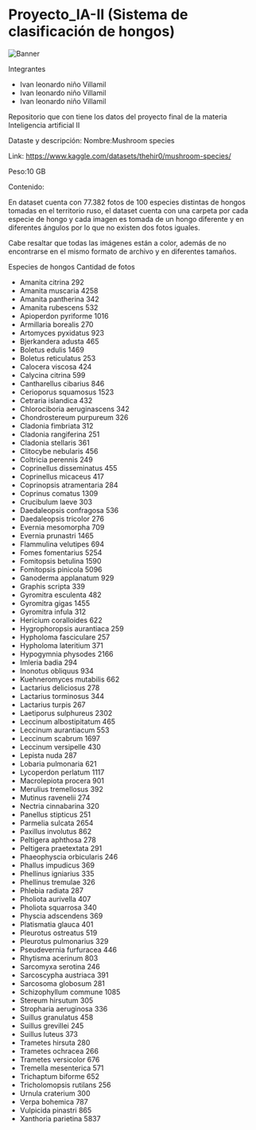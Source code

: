 # Proyecto_IA-II (Sistema de clasificación de hongos)

![Banner](https://github.com/IvanLeonardoNino/Proyecto_IA-II/assets/82769220/18aa1ae2-09fb-4cd7-aec7-35d9f455576c)

Integrantes 
* Ivan leonardo niño Villamil
* Ivan leonardo niño Villamil
* Ivan leonardo niño Villamil


Repositorio que con tiene los datos del proyecto final de la materia Inteligencia artificial II

Dataste y descripción:
Nombre:Mushroom species

Link: https://www.kaggle.com/datasets/thehir0/mushroom-species/

Peso:10 GB

Contenido:

En dataset cuenta con 77.382 fotos de 100 especies distintas de hongos tomadas en el territorio ruso, el dataset cuenta con una carpeta por cada especie de hongo y cada imagen es tomada de un hongo diferente y en diferentes ángulos por lo que no existen dos fotos iguales.

Cabe resaltar que todas las imágenes están a color, además de no encontrarse en el mismo formato de archivo y en diferentes tamaños.

Especies de hongos           Cantidad de fotos
* Amanita citrina             292
* Amanita muscaria            4258
* Amanita pantherina           342
* Amanita rubescens            532
* Apioperdon pyriforme        1016
* Armillaria borealis          270
* Artomyces pyxidatus          923
* Bjerkandera adusta           465
* Boletus edulis              1469
* Boletus reticulatus          253
* Calocera viscosa             424
* Calycina citrina             599
* Cantharellus cibarius        846
* Cerioporus squamosus        1523
* Cetraria islandica           432
* Chlorociboria aeruginascens  342
* Chondrostereum purpureum     326
* Cladonia fimbriata           312
* Cladonia rangiferina         251
* Cladonia stellaris           361
* Clitocybe nebularis          456
* Coltricia perennis           249
* Coprinellus disseminatus     455
* Coprinellus micaceus         417
* Coprinopsis atramentaria    284
* Coprinus comatus            1309
* Crucibulum laeve             303
* Daedaleopsis confragosa     536
* Daedaleopsis tricolor       276
* Evernia mesomorpha           709
* Evernia prunastri           1465
* Flammulina velutipes         694
* Fomes fomentarius           5254
* Fomitopsis betulina         1590
* Fomitopsis pinicola         5096
* Ganoderma applanatum         929
* Graphis scripta              339
* Gyromitra esculenta          482
* Gyromitra gigas             1455
* Gyromitra infula             312
* Hericium coralloides         622
* Hygrophoropsis aurantiaca    259
* Hypholoma fasciculare        257
* Hypholoma lateritium         371
* Hypogymnia physodes        2166
* Imleria badia                294
* Inonotus obliquus            934
* Kuehneromyces mutabilis     662
* Lactarius deliciosus        278
* Lactarius torminosus        344
* Lactarius turpis            267
* Laetiporus sulphureus       2302
* Leccinum albostipitatum      465
* Leccinum aurantiacum         553
* Leccinum scabrum           1697
* Leccinum versipelle          430
* Lepista nuda                287
* Lobaria pulmonaria           621
* Lycoperdon perlatum        1117
* Macrolepiota procera         901
* Merulius tremellosus         392
* Mutinus ravenelii            274
* Nectria cinnabarina          320
* Panellus stipticus           251
* Parmelia sulcata           2654
* Paxillus involutus           862
* Peltigera aphthosa           278
* Peltigera praetextata        291
* Phaeophyscia orbicularis     246
* Phallus impudicus            369
* Phellinus igniarius          335
* Phellinus tremulae           326
* Phlebia radiata              287
* Pholiota aurivella           407
* Pholiota squarrosa           340
* Physcia adscendens           369
* Platismatia glauca           401
* Pleurotus ostreatus          519
* Pleurotus pulmonarius        329
* Pseudevernia furfuracea      446
* Rhytisma acerinum            803
* Sarcomyxa serotina           246
* Sarcoscypha austriaca        391
* Sarcosoma globosum           281
* Schizophyllum commune       1085
* Stereum hirsutum             305
* Stropharia aeruginosa        336
* Suillus granulatus           458
* Suillus grevillei            245
* Suillus luteus               373
* Trametes hirsuta             280
* Trametes ochracea            266
* Trametes versicolor          676
* Tremella mesenterica         571
* Trichaptum biforme           652
* Tricholomopsis rutilans      256
* Urnula craterium             300
* Verpa bohemica               787
* Vulpicida pinastri           865
* Xanthoria parietina         5837

